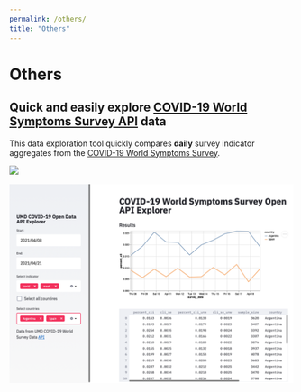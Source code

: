 ```yaml
---
permalink: /others/
title: "Others"
---
```


# Others

## Quick and easily explore [COVID-19 World Symptoms Survey API](https://gisumd.github.io/COVID-19-API-Documentation/docs/home.html) data

This data exploration tool quickly compares **daily** survey indicator aggregates from the [COVID-19 World Symptoms Survey](https://covidmap.umd.edu).

![](https://img.shields.io/static/v1?label=lifecycle&message=beta&color=blue)

[![COVID-19 API Explorer](/assets/images/others/api_explorer.png)](https://share.streamlit.io/andgarc/covid19-umd-api-explorer/main/api.py?fbclid=IwAR1qUIHV-NAtAXDIcsbykoUDLJC9zH3Sh1MIrcfYzC6vrQQJTCPYpYvsd7g)